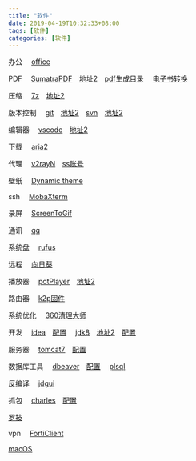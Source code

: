 ```yaml
---
title: "软件"
date: 2019-04-19T10:32:33+08:00
tags: [软件]
categories: [软件]
---
```


办公
&emsp;[office](https://otp.landian.vip/redirect/download.html)

PDF
&emsp;[SumatraPDF](https://sumatrapdfreader.org/downloadafter.html)&emsp;[地址2](https://sm.myapp.com/original/Office/SumatraPDF-3.1.2-64-install.exe)&emsp;[pdf生成目录](https://github.com/ifnoelse/pdf-bookmark)
&emsp;[电子书转换](https://calibre-ebook.com/download_windows)

压缩
&emsp;[7z](https://7-zip.org)&emsp;[地址2](https://dl.softmgr.qq.com/original/Compression/7z1900-x64.exe)

版本控制
&emsp;[git](https://git-scm.com/downloads)&emsp;[地址2](https://dl.softmgr.qq.com/original/Development/Git-2.25.1-64-bit.exe)&emsp;[svn](https://tortoisesvn.net/downloads.html)&emsp;[地址2](https://dl.softmgr.qq.com/original/Development/TortoiseSVN-1.13.1.28686-x64-svn-1.13.0.msi)

编辑器
&emsp;[vscode](https://code.visualstudio.com/docs/?dv=winzip)&emsp;[地址2](https://dl.softmgr.qq.com/original/Development/VSCodeUserSetup-x64-1.40.2.exe)

下载
&emsp;[aria2](/files/soft/aria2.zip)

代理
&emsp;[v2rayN](https://github.com/2dust/v2rayN/releases)&emsp;[ss账号](https://github.com/selierlin/Share-SSR-V2ray)

壁纸
&emsp;[Dynamic theme](https://microsoft.com/store/productId/9NBLGGH1ZBKW)

ssh
&emsp;[MobaXterm](https://mobaxterm.mobatek.net/download-home-edition.html)

录屏
&emsp;[ScreenToGif](https://microsoft.com/store/productId/9N3SQK8PDS8G)

通讯
&emsp;[qq](https://microsoft.com/store/productId/9NHLGF0ZWC5S)

系统盘
&emsp;[rufus](https://github.com/pbatard/rufus/releases)

远程
&emsp;[向日葵](https://sunlogin.oray.com/personal/download/)

播放器
&emsp;[potPlayer](https://videohelp.com/software/PotPlayer/old-versions#download)&emsp;[地址2](https://dl.softmgr.qq.com/original/Video/PotPlayerSetup64_1.7.16291_1.exe)

路由器
&emsp;[k2p固件](https://github.com/hanwckf/rt-n56u)

系统优化
&emsp;[360清理大师](http://down.360safe.com/360CleanMasterPC/Setup_360CleanMaster.exe)

开发
&emsp;[idea](https://jetbrains.com/idea/download/download-thanks.html?platform=windowsZip&code=IIC)&emsp;[配置](/post/config/win/idea)
&emsp;[jdk8](https://oracle.com/technetwork/java/javase/downloads/jdk8-downloads-2133151.html)&emsp;[地址2](https://dl.softmgr.qq.com/original/Development/jdk-8u191-windows-x64-8.0.1910.12.exe)&emsp;[配置](/post/config/win/jdk8)

服务器
&emsp;[tomcat7](https://tomcat.apache.org/download-70.cgi)&emsp;[配置](/post/config/win/tomcat)

数据库工具
&emsp;[dbeaver](https://microsoft.com/store/apps/9PNKDR50694P)&emsp;[配置](/post/config/win/dbeaver)
&emsp;[plsql](/post/config/win/plsql/)

反编译
&emsp;[jdgui](https://github.com/java-decompiler/jd-gui/releases)

抓包
&emsp;[charles](https://charlesproxy.com/latest-release/download.do#)&emsp;[配置](/post/config/win/charles)

[罗技](https://download01.logi.com/web/ftp/pub/techsupport/gaming/LGS_9.02.65_x64_Logitech.exe)

vpn
&emsp;[FortiClient](https://fortinet-public.s3.cn-north-1.amazonaws.com.cn/FortiClient_Download/FortiClient_5_6_6_windows_and_macos_system/FortiClientSetup_5.6.6.1167_vpnonly_x64.exe)

[macOS](https://mirrors.dtops.cc/iso/MacOS/daliansky_macos/)
